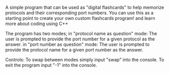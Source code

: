 A simple program that can be used as "digital flashcards" to help memorize protocols and their corresponding port numbers. You can use this as a starting point to create your own custom flashcards program! and learn more about coding using C++

The program has two modes; 
in "protocol name as question" mode: The user is prompted to provide the port number for a given protocol as the answer. 
in "port number as question" mode: The user is prompted to provide the protocol name for a given port number as the answer. 

Controls:
To swap between modes simply input "swap" into the console. 
To exit the program input "-1" into the console.
